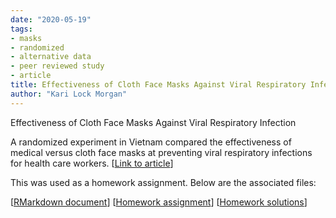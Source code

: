 ```yaml
---
date: "2020-05-19"
tags:
- masks
- randomized
- alternative data
- peer reviewed study
- article
title: Effectiveness of Cloth Face Masks Against Viral Respiratory Infection
author: "Kari Lock Morgan"
---
```


Effectiveness of Cloth Face Masks Against Viral Respiratory Infection

A randomized experiment in Vietnam compared the effectiveness of medical versus cloth face masks at preventing viral respiratory infections for health care workers. [[Link to article](https://bmjopen.bmj.com/content/5/4/e006577)]

This was used as a homework assignment. Below are the associated files:

[[RMarkdown document](/static/resources/cloth-mask.Rmd)]
[[Homework assignment](/static/resources/cloth-mask_homework.pdf)]
[[Homework solutions](/static/resources/cloth-mask_homework-solutions.pdf)]